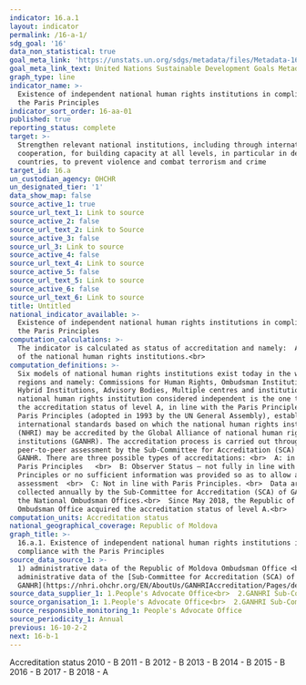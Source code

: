 ```yaml
---
indicator: 16.a.1
layout: indicator
permalink: /16-a-1/
sdg_goal: '16'
data_non_statistical: true
goal_meta_link: 'https://unstats.un.org/sdgs/metadata/files/Metadata-16-0A-01.pdf'
goal_meta_link_text: United Nations Sustainable Development Goals Metadata (pdf 1361kB)
graph_type: line
indicator_name: >-
  Existence of independent national human rights institutions in compliance with
  the Paris Principles
indicator_sort_order: 16-aa-01
published: true
reporting_status: complete
target: >-
  Strengthen relevant national institutions, including through international
  cooperation, for building capacity at all levels, in particular in developing
  countries, to prevent violence and combat terrorism and crime
target_id: 16.a
un_custodian_agency: OHCHR
un_designated_tier: '1'
data_show_map: false
source_active_1: true
source_url_text_1: Link to source
source_active_2: false
source_url_text_2: Link to Source
source_active_3: false
source_url_3: Link to source
source_active_4: false
source_url_text_4: Link to source
source_active_5: false
source_url_text_5: Link to source
source_active_6: false
source_url_text_6: Link to source
title: Untitled
national_indicator_available: >-
  Existence of independent national human rights institutions in compliance with
  the Paris Principles
computation_calculations: >-
  The indicator is calculated as status of accreditation and namely:  A, B or C
  of the national human rights institutions.<br>
computation_definitions: >-
  Six models of national human rights institutions exist today in the world
  regions and namely: Commissions for Human Rights, Ombudsman Institutions,
  Hybrid Institutions, Advisory Bodies, Multiple centres and institutions. A
  national human rights institution considered independent is the one that has
  the accreditation status of level A, in line with the Paris Principles. The UN
  Paris Principles (adopted in 1993 by the UN General Assembly), establishes the
  international standards based on which the national human rights institutions
  (NHRI) may be accredited by the Global Alliance of national human rights
  institutions (GANHR). The accreditation process is carried out through
  peer-to-peer assessment by the Sub-Committee for Accreditation (SCA) of the
  GANHR. There are three possible types of accreditations: <br>  A: in line with
  Paris Principles   <br>  B: Observer Status – not fully in line with Paris
  Principles or no sufficient information was provided so as to allow an
  assessment  <br>  C: Not in line with Paris Principles. <br>  Data are
  collected annually by the Sub-Committee for Accreditation (SCA) of GANHR from
  the National Ombudsman Offices.<br>  Since May 2018, the Republic of Moldova
  Ombudsman Office acquired the accreditation status of level A.<br>
computation_units: Accreditation status
national_geographical_coverage: Republic of Moldova
graph_title: >-
  16.a.1. Existence of independent national human rights institutions in
  compliance with the Paris Principles 
source_data_source_1: >-
  1) administrative data of the Republic of Moldova Ombudsman Office <br>  2)
  administrative data of the [Sub-Committee for Accreditation (SCA) of
  GANHR](https://nhri.ohchr.org/EN/AboutUs/GANHRIAccreditation/Pages/default.aspx)<br> 
source_data_supplier_1: 1.People's Advocate Office<br>  2.GANHRI Sub-Committee on Accreditation (SCA)
source_organisation_1: 1.People's Advocate Office<br>  2.GANHRI Sub-Committee on Accreditation (SCA)
source_responsible_monitoring_1: People's Advocate Office
source_periodicity_1: Annual
previous: 16-10-2-2
next: 16-b-1
---
```

Accreditation status
2010 - B
2011 - B
2012 - B
2013 - B
2014 - B
2015 - B
2016 - B
2017 - B
2018 - A
